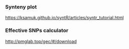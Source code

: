 ### Synteny plot
https://ksamuk.github.io/syntR/articles/syntr_tutorial.html
### Effective SNPs calculator
http://pmglab.top/gec/#/download
